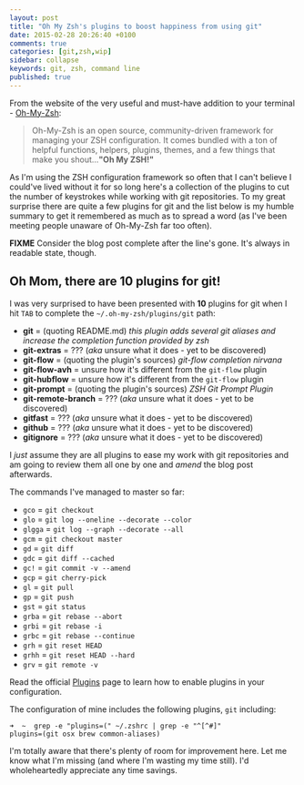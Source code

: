```yaml
---
layout: post
title: "Oh My Zsh's plugins to boost happiness from using git"
date: 2015-02-28 20:26:40 +0100
comments: true
categories: [git,zsh,wip]
sidebar: collapse
keywords: git, zsh, command line
published: true
---
```

From the website of the very useful and must-have addition to your terminal - [Oh-My-Zsh](http://ohmyz.sh/):

> Oh-My-Zsh is an open source, community-driven framework for managing your ZSH configuration. It comes bundled with a ton of helpful functions, helpers, plugins, themes, and a few things that make you shout...**"Oh My ZSH!"**

As I'm using the ZSH configuration framework so often that I can't believe I could've lived without it for so long here's a collection of the plugins to cut the number of keystrokes while working with git repositories. To my great surprise there are quite a few plugins for git and the list below is my humble summary to get it remembered as much as to spread a word (as I've been meeting people unaware of Oh-My-Zsh far too often).

**FIXME** Consider the blog post complete after the line's gone. It's always in readable state, though.

<!-- more -->

## Oh Mom, there are 10 plugins for git!

I was very surprised to have been presented with **10** plugins for git when I hit `TAB` to complete the `~/.oh-my-zsh/plugins/git` path:

* **git** = (quoting README.md) *this plugin adds several git aliases and increase the completion function provided by zsh*
* **git-extras** = ??? (*aka* unsure what it does - yet to be discovered)
* **git-flow** = (quoting the plugin's sources) *git-flow completion nirvana*
* **git-flow-avh** = unsure how it's different from the `git-flow` plugin
* **git-hubflow** = unsure how it's different from the `git-flow` plugin
* **git-prompt** = (quoting the plugin's sources) *ZSH Git Prompt Plugin*
* **git-remote-branch** = ??? (*aka* unsure what it does - yet to be discovered)
* **gitfast** = ??? (*aka* unsure what it does - yet to be discovered)
* **github** = ??? (*aka* unsure what it does - yet to be discovered)
* **gitignore** = ??? (*aka* unsure what it does - yet to be discovered)

I *just* assume they are all plugins to ease my work with git repositories and am going to review them all one by one and *amend* the blog post afterwards.

The commands I've managed to master so far:

* `gco`   = `git checkout`
* `glo`   = `git log --oneline --decorate --color`
* `glgga` = `git log --graph --decorate --all`
* `gcm`   = `git checkout master`
* `gd`    = `git diff`
* `gdc`   = `git diff --cached`
* `gc!`   = `git commit -v --amend`
* `gcp`   = `git cherry-pick`
* `gl`    = `git pull`
* `gp`    = `git push`
* `gst`   = `git status`
* `grba`  = `git rebase --abort`
* `grbi`  = `git rebase -i`
* `grbc`  = `git rebase --continue`
* `grh`   = `git reset HEAD`
* `grhh`  = `git reset HEAD --hard`
* `grv`   = `git remote -v`

Read the official [Plugins](https://github.com/robbyrussell/oh-my-zsh/wiki/Plugins) page to learn how to enable plugins in your configuration.

The configuration of mine includes the following plugins, `git` including:

	➜  ~  grep -e "plugins=(" ~/.zshrc | grep -e "^[^#]"
	plugins=(git osx brew common-aliases)

I'm totally aware that there's plenty of room for improvement here. Let me know what I'm missing (and where I'm wasting my time still). I'd wholeheartedly appreciate any time savings.
